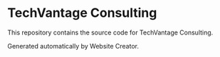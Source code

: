 # TechVantage Consulting

This repository contains the source code for TechVantage Consulting.

Generated automatically by Website Creator.
